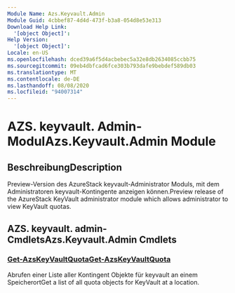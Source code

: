 ```yaml
---
Module Name: Azs.Keyvault.Admin
Module Guid: 4cbbef87-4d4d-473f-b3a8-054d8e53e313
Download Help Link:
  '[object Object]': 
Help Version:
  '[object Object]': 
Locale: en-US
ms.openlocfilehash: dced39a6f5d4acbebec5a32e8db2634085ccbb75
ms.sourcegitcommit: 09eb4dbfcad6fce303b793dafe9bebdef589db03
ms.translationtype: MT
ms.contentlocale: de-DE
ms.lasthandoff: 08/08/2020
ms.locfileid: "94007314"
---
```

# <span data-ttu-id="89bef-101">AZS. keyvault. Admin-Modul</span><span class="sxs-lookup"><span data-stu-id="89bef-101">Azs.Keyvault.Admin Module</span></span>
## <span data-ttu-id="89bef-102">Beschreibung</span><span class="sxs-lookup"><span data-stu-id="89bef-102">Description</span></span>
<span data-ttu-id="89bef-103">Preview-Version des AzureStack keyvault-Administrator Moduls, mit dem Administratoren keyvault-Kontingente anzeigen können.</span><span class="sxs-lookup"><span data-stu-id="89bef-103">Preview release of the AzureStack KeyVault administrator module which allows administrator to view KeyVault quotas.</span></span> 

## <span data-ttu-id="89bef-104">AZS. keyvault. admin-Cmdlets</span><span class="sxs-lookup"><span data-stu-id="89bef-104">Azs.Keyvault.Admin Cmdlets</span></span>
### [<span data-ttu-id="89bef-105">Get-AzsKeyVaultQuota</span><span class="sxs-lookup"><span data-stu-id="89bef-105">Get-AzsKeyVaultQuota</span></span>](Get-AzsKeyVaultQuota.md)
<span data-ttu-id="89bef-106">Abrufen einer Liste aller Kontingent Objekte für keyvault an einem Speicherort</span><span class="sxs-lookup"><span data-stu-id="89bef-106">Get a list of all quota objects for KeyVault at a location.</span></span>


